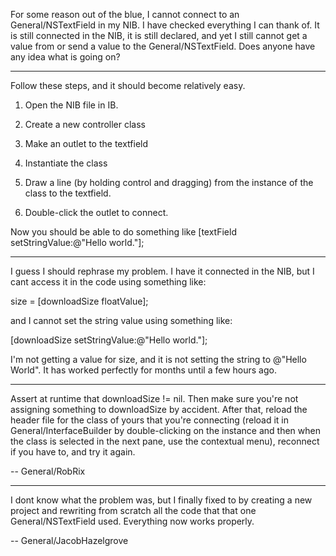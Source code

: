 For some reason out of the blue, I cannot connect to an General/NSTextField in my NIB. I have checked everything I can thank of. It is still connected in the NIB, it is still declared, and yet I still cannot get a value from or send a value to the General/NSTextField. Does anyone have any idea what is going on?

----

Follow these steps, and it should become relatively easy.

1)  Open the NIB file in IB.

2)  Create a new controller class

3)  Make an outlet to the textfield

4)  Instantiate the class

5)  Draw a line (by holding control and dragging) from the instance of the class to the textfield.

6)  Double-click the outlet to connect.

Now you should be able to do something like [textField setStringValue:@"Hello world."];


----

I guess I should rephrase my problem. I have it connected in the NIB, but I cant access it in the code using something like:

    
size = [downloadSize floatValue];


and I cannot set the string value using something like:

    
[downloadSize setStringValue:@"Hello world."];


I'm not getting a value for size, and it is not setting the string to @"Hello World". It has worked perfectly for months until a few hours ago.

----

Assert at runtime that downloadSize != nil. Then make sure you're not assigning something to downloadSize by accident. After that, reload the header file for the class of yours that you're connecting (reload it in General/InterfaceBuilder by double-clicking on the instance and then when the class is selected in the next pane, use the contextual menu), reconnect if you have to, and try it again.

-- General/RobRix

----

I dont know what the problem was, but I finally fixed to by creating a new project and rewriting from scratch all the code that that one General/NSTextField used. Everything now works properly.

-- General/JacobHazelgrove